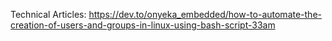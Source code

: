 Technical Articles: https://dev.to/onyeka_embedded/how-to-automate-the-creation-of-users-and-groups-in-linux-using-bash-script-33am